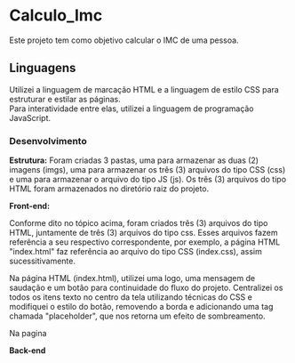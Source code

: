 # Calculo_Imc

Este projeto tem como objetivo calcular o IMC de uma pessoa.

## Linguagens

Utilizei a linguagem de marcação HTML e a linguagem de estilo CSS para estruturar e estilar as páginas. <br>
Para interatividade entre elas, utilizei a linguagem de programação JavaScript.<br>

### Desenvolvimento

<strong>Estrutura:</strong> Foram criadas 3 pastas, uma para armazenar as duas (2) imagens (imgs), uma para armazenar os três (3) arquivos do tipo CSS (css) e uma para armazenar o arquivo do tipo JS (js). Os três (3) arquivos do tipo HTML foram armazenados no diretório raiz do projeto.

<strong>Front-end:</strong>

Conforme dito no tópico acima, foram criados três (3) arquivos do tipo HTML, juntamente de três (3) arquivos do tipo css. Esses arquivos fazem referência a seu respectivo correspondente, por exemplo, a página HTML "index.html" faz referência ao arquivo do tipo CSS (index.css), assim sucessitivamente. <br>

Na página HTML (index.html), utilizei uma logo, uma mensagem de saudação e um botão para continuidade do fluxo do projeto. Centralizei os todos os itens texto no centro da tela utilizando técnicas do CSS e modifiquei o estilo do botão, removendo a borda e adicionando uma tag chamada "placeholder", que nos retorna um efeito de sombreamento.

Na pagina



<strong>Back-end</strong>
